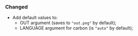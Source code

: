 ### Changed

- Add default values to:
  - OUT argument (saves to `"out.png"` by default);
  - LANGUAGE argument for carbon (is `"auto"` by default);

